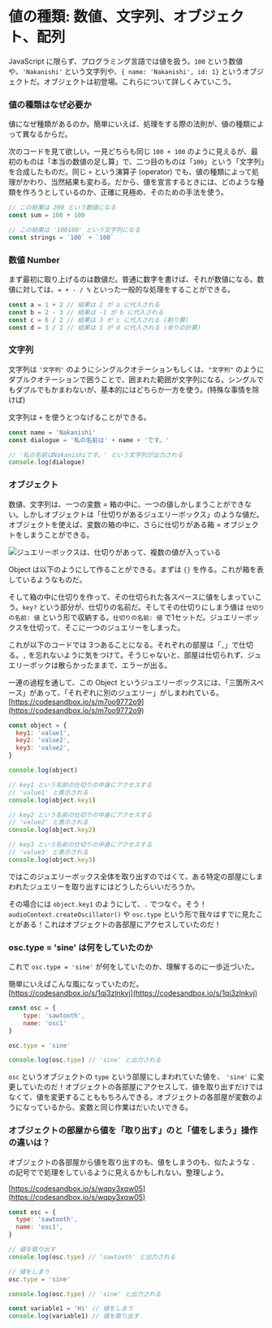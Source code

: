 # 値の種類: 数値、文字列、オブジェクト、配列

JavaScript に限らず、プログラミング言語では値を扱う。`100` という数値や、`'Nakanishi'` という文字列や、`{ name: 'Nakanishi', id: 1}` というオブジェクトだ。オブジェクトは初登場。これらについて詳しくみていこう。

### 値の種類はなぜ必要か

値になぜ種類があるのか。簡単にいえば、処理をする際の法則が、値の種類によって異なるからだ。

次のコードを見て欲しい。一見どちらも同じ `100 + 100` のように見えるが、最初のものは「本当の数値の足し算」で、二つ目のものは「`100`」という「文字列」を合成したものだ。同じ `+` という演算子 \(operator\) でも、値の種類によって処理がかわり、当然結果も変わる。だから、値を宣言するときには、どのような種類を作ろうとしているのか、正確に見極め、そのための手法を使う。

```javascript
// この結果は 200 という数値になる
const sum = 100 + 100

// この結果は '100100' という文字列になる
const strings = `100` + `100`
```

### 数値 Number

まず最初に取り上げるのは数値だ。普通に数字を書けば、それが数値になる。数値に対しては、`= + - / %` といった一般的な処理をすることができる。

```javascript
const a = 1 + 2 // 結果は 2 が a に代入される
const b = 2 - 3 // 結果は -1 が b に代入される
const c = 6 / 2 // 結果は 3 が c に代入される (割り算)
const d = 3 / 2 // 結果は 1 が d に代入される (余りの計算)
```

### 文字列

文字列は `'文字列'` のようにシングルクオテーションもしくは、`"文字列"` のようにダブルクオテーションで囲うことで、囲まれた範囲が文字列になる。シングルでもダブルでもかまわないが、基本的にはどちらか一方を使う。\(特殊な事情を除けば\)

文字列は `+` を使うとつなげることができる。

```javascript
const name = 'Nakanishi'
const dialogue = '私の名前は' + name + 'です。'

// '私の名前はNakanishiです。' という文字列が出力される
console.log(dialogue)

```

### オブジェクト

数値、文字列は、一つの変数 = 箱の中に、一つの値しかしまうことができない。しかしオブジェクトは「仕切りがあるジュエリーボックス」のような値だ。オブジェクトを使えば、変数の箱の中に、さらに仕切りがある箱 = オブジェクトをしまうことができる。

![&#x30B8;&#x30E5;&#x30A8;&#x30EA;&#x30FC;&#x30DC;&#x30C3;&#x30AF;&#x30B9;&#x306F;&#x3001;&#x4ED5;&#x5207;&#x308A;&#x304C;&#x3042;&#x3063;&#x3066;&#x3001;&#x8907;&#x6570;&#x306E;&#x5024;&#x304C;&#x5165;&#x3063;&#x3066;&#x3044;&#x308B;](.gitbook/assets/opened-jewelry-box-picjumbo-com.jpg)

Object は以下のようにして作ることができる。まずは `{}` を作る。これが箱を表しているようなものだ。

そして箱の中に仕切りを作って、その仕切られた各スペースに値をしまっていこう。`key?` という部分が、仕切りの名前だ。そしてその仕切りにしまう値は `仕切りの名前: 値` という形で収納する。`仕切りの名前: 値` で1セットだ。ジュエリーボックスを仕切って、そこに一つのジュエリーをしまった。

これが以下のコードでは 3つあることになる。それぞれの部屋は「`,`」で仕切る。`,` を忘れないように気をつけて。そうじゃないと、部屋は仕切られず、ジュエリーボックは散らかったままで、エラーが出る。

一連の過程を通して、この Object というジュエリーボックスには、「三箇所スペース」があって、「それぞれに別のジュエリー」がしまわれている。[https://codesandbox.io/s/m7oo9772o9](https://codesandbox.io/s/m7oo9772o9)

```javascript
const object = {
  key1: 'value1',
  key2: 'value2',
  key3: 'value2',
}

console.log(object)

// key1 という名前の仕切りの中身にアクセスする
// 'value1' と表示される
console.log(object.key1)

// key2 という名前の仕切りの中身にアクセスする
// 'value2' と表示される
console.log(object.key2)

// key3 という名前の仕切りの中身にアクセスする
// 'value3' と表示される
console.log(object.key3)

```

ではこのジュエリーボックス全体を取り出すのではくて、ある特定の部屋にしまわれたジュエリーを取り出すにはどうしたらいいだろうか。

その場合には `object.key1` のようにして、`.` でつなぐ。そう！`audioContext.createOscillator()` や `osc.type` という形で我々はすでに見たことがある！これはオブジェクトの各部屋にアクセスしていたのだ！

### osc.type = 'sine' は何をしていたのか

これで `osc.type = 'sine'` が何をしていたのか、理解するのに一歩近づいた。

簡単にいえばこんな風になっていたのだ。  
[https://codesandbox.io/s/1qj3zlnkvj](https://codesandbox.io/s/1qj3zlnkvj)

```javascript
const osc = {
    type: 'sawtooth',
    name: 'osc1'
}

osc.type = 'sine'

console.log(osc.type) // 'sine' と出力される
```

`osc` というオブジェクトの `type` という部屋にしまわれていた値を、 `'sine'` に変更していたのだ！オブジェクトの各部屋にアクセスして、値を取り出すだけではなくて、値を変更することももちろんできる。オブジェクトの各部屋が変数のようになっているから、変数と同じ作業はだいたいできる。

### オブジェクトの部屋から値を「取り出す」のと「値をしまう」操作の違いは？

オブジェクトの各部屋から値を取り出すのも、値をしまうのも、似たような `.` の記号でで処理をしているように見えるかもしれない。整理しよう。

[https://codesandbox.io/s/wqpy3xqw05](https://codesandbox.io/s/wqpy3xqw05)

```javascript
const osc = {
  type: 'sawtooth',
  name: 'osc1',
}

// 値を取り出す
console.log(osc.type) // 'sawtooth' と出力される

// 値をしまう
osc.type = 'sine'

console.log(osc.type) // 'sine' と出力される

const variable1 = 'Hi' // 値をしまう
console.log(variable1) // 値を取り出す

```



